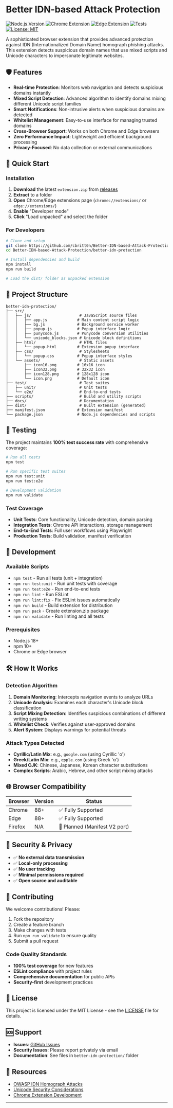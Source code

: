 # Better IDN-based Attack Protection

[![Node.js Version](https://img.shields.io/badge/node-%3E%3D18-brightgreen)](https://nodejs.org/)
[![Chrome Extension](https://img.shields.io/badge/chrome-extension-blue)](https://chrome.google.com/webstore)
[![Edge Extension](https://img.shields.io/badge/edge-extension-blue)](https://microsoftedge.microsoft.com/addons)
[![Tests](https://img.shields.io/badge/tests-100%25%20passing-brightgreen)](#testing)
[![License: MIT](https://img.shields.io/badge/License-MIT-yellow.svg)](better-idn-protection/LICENSE)

A sophisticated browser extension that provides advanced protection against IDN (Internationalized Domain Name) homograph phishing attacks. This extension detects suspicious domain names that use mixed scripts and Unicode characters to impersonate legitimate websites.

## 🛡️ Features

- **Real-time Protection**: Monitors web navigation and detects suspicious domains instantly
- **Mixed Script Detection**: Advanced algorithm to identify domains mixing different Unicode script families
- **Smart Notifications**: Non-intrusive alerts when suspicious domains are detected
- **Whitelist Management**: Easy-to-use interface for managing trusted domains
- **Cross-Browser Support**: Works on both Chrome and Edge browsers
- **Zero Performance Impact**: Lightweight and efficient background processing
- **Privacy-Focused**: No data collection or external communications

## 🚀 Quick Start

### Installation

1. **Download** the latest `extension.zip` from [releases](https://github.com/cbritt0n/Better-IDN-based-Attack-Protection/releases)
2. **Extract** to a folder
3. **Open** Chrome/Edge extensions page (`chrome://extensions/` or `edge://extensions/`)
4. **Enable** "Developer mode"
5. **Click** "Load unpacked" and select the folder

### For Developers

```bash
# Clone and setup
git clone https://github.com/cbritt0n/Better-IDN-based-Attack-Protection.git
cd Better-IDN-based-Attack-Protection/better-idn-protection

# Install dependencies and build
npm install
npm run build

# Load the dist/ folder as unpacked extension
```

## 📁 Project Structure

```
better-idn-protection/
├── src/
│   ├── js/                     # JavaScript source files
│   │   ├── app.js             # Main content script logic
│   │   ├── bg.js              # Background service worker
│   │   ├── popup.js           # Popup interface logic
│   │   ├── punycode.js        # Punycode conversion utilities
│   │   └── unicode_blocks.json # Unicode block definitions
│   ├── html/                   # HTML files
│   │   └── popup.html         # Extension popup interface
│   ├── css/                    # Stylesheets
│   │   └── popup.css          # Popup interface styles
│   └── assets/                 # Static assets
│       ├── icon16.png         # 16x16 icon
│       ├── icon32.png         # 32x32 icon
│       ├── icon128.png        # 128x128 icon
│       └── icon.png           # Default icon
├── test/                       # Test suites
│   ├── unit/                   # Unit tests
│   └── e2e/                    # End-to-end tests
├── scripts/                    # Build and utility scripts
├── docs/                       # Documentation
├── dist/                       # Built extension (generated)
├── manifest.json              # Extension manifest
└── package.json               # Node.js dependencies and scripts
```

## 🧪 Testing

The project maintains **100% test success rate** with comprehensive coverage:

```bash
# Run all tests
npm test

# Run specific test suites
npm run test:unit
npm run test:e2e

# Development validation
npm run validate
```

### Test Coverage
- **Unit Tests**: Core functionality, Unicode detection, domain parsing
- **Integration Tests**: Chrome API interactions, storage management
- **End-to-End Tests**: Full user workflows using Playwright
- **Production Tests**: Build validation, manifest verification

## 🔧 Development

### Available Scripts
- `npm test` - Run all tests (unit + integration)
- `npm run test:unit` - Run unit tests with coverage
- `npm run test:e2e` - Run end-to-end tests
- `npm run lint` - Run ESLint
- `npm run lint:fix` - Fix ESLint issues automatically
- `npm run build` - Build extension for distribution
- `npm run pack` - Create extension.zip package
- `npm run validate` - Run linting and all tests

### Prerequisites
- Node.js 18+
- npm 10+
- Chrome or Edge browser

## 🛠️ How It Works

### Detection Algorithm
1. **Domain Monitoring**: Intercepts navigation events to analyze URLs
2. **Unicode Analysis**: Examines each character's Unicode block classification
3. **Script Mixing Detection**: Identifies suspicious combinations of different writing systems
4. **Whitelist Check**: Verifies against user-approved domains
5. **Alert System**: Displays warnings for potential threats

### Attack Types Detected
- **Cyrillic/Latin Mix**: е.g., `gооgle.com` (using Cyrillic 'о')
- **Greek/Latin Mix**: e.g., `αpple.com` (using Greek 'α')
- **Mixed CJK**: Chinese, Japanese, Korean character substitutions
- **Complex Scripts**: Arabic, Hebrew, and other script mixing attacks

## 🌐 Browser Compatibility

| Browser | Version | Status |
|---------|---------|---------|
| Chrome | 88+ | ✅ Fully Supported |
| Edge | 88+ | ✅ Fully Supported |
| Firefox | N/A | 🔄 Planned (Manifest V2 port) |

## 🔐 Security & Privacy

- ✅ **No external data transmission**
- ✅ **Local-only processing**
- ✅ **No user tracking**
- ✅ **Minimal permissions required**
- ✅ **Open source and auditable**

## 🤝 Contributing

We welcome contributions! Please:

1. Fork the repository
2. Create a feature branch
3. Make changes with tests
4. Run `npm run validate` to ensure quality
5. Submit a pull request

### Code Quality Standards
- **100% test coverage** for new features
- **ESLint compliance** with project rules
- **Comprehensive documentation** for public APIs
- **Security-first** development practices

## 📜 License

This project is licensed under the MIT License - see the [LICENSE](better-idn-protection/LICENSE) file for details.

## 🆘 Support

- **Issues**: [GitHub Issues](https://github.com/cbritt0n/Better-IDN-based-Attack-Protection/issues)
- **Security Issues**: Please report privately via email
- **Documentation**: See files in `better-idn-protection/` folder

## 🔗 Resources

- [OWASP IDN Homograph Attacks](https://owasp.org/www-community/attacks/IDN_homograph_attack)
- [Unicode Security Considerations](https://unicode.org/reports/tr36/)
- [Chrome Extension Development](https://developer.chrome.com/docs/extensions/)

---

